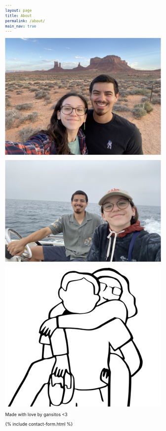 ```yaml
---
layout: page
title: About
permalink: /about/
main_nav: true
---
```


![image tooltip here](/assets/oli-jr.jpg)

![image tooltip here](/assets/oli-jr-boat.jpg)

![image tooltip here](/assets/oli-jr-logo.png)

Made with love by gansitos <3

{% include contact-form.html %}
